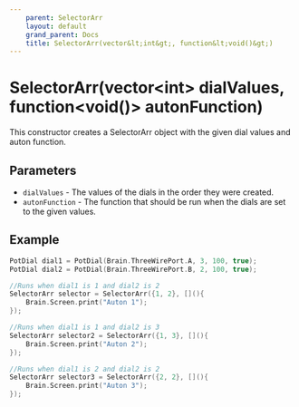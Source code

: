 ```yaml
---
    parent: SelectorArr
    layout: default
    grand_parent: Docs
    title: SelectorArr(vector&lt;int&gt;, function&lt;void()&gt;)
---
```

# SelectorArr(vector&lt;int&gt; dialValues, function&lt;void()&gt; autonFunction)
This constructor creates a SelectorArr object with the given dial values and auton function.

## Parameters
- `dialValues` - The values of the dials in the order they were created.
- `autonFunction` - The function that should be run when the dials are set to the given values.

## Example
```cpp
PotDial dial1 = PotDial(Brain.ThreeWirePort.A, 3, 100, true);
PotDial dial2 = PotDial(Brain.ThreeWirePort.B, 2, 100, true);

//Runs when dial1 is 1 and dial2 is 2
SelectorArr selector = SelectorArr({1, 2}, [](){
    Brain.Screen.print("Auton 1");
});

//Runs when dial1 is 1 and dial2 is 3
SelectorArr selector2 = SelectorArr({1, 3}, [](){
    Brain.Screen.print("Auton 2");
});

//Runs when dial1 is 2 and dial2 is 2
SelectorArr selector3 = SelectorArr({2, 2}, [](){
    Brain.Screen.print("Auton 3");
});
```